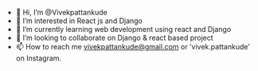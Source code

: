 - 👋 Hi, I’m @Vivekpattankude
- 👀 I’m interested in React js and Django
- 🌱 I’m currently learning web development using react and Django
- 💞️ I’m looking to collaborate on Django & react based project
- 📫 How to reach me vivekpattankude@gmail.com or 'vivek.pattankude' on Instagram.

<!---
Vivek pattankude is a ✨ special ✨ repository because its `README.md` (this file) appears on your GitHub profile.
You can click the Preview link to take a look at your changes.
--->
